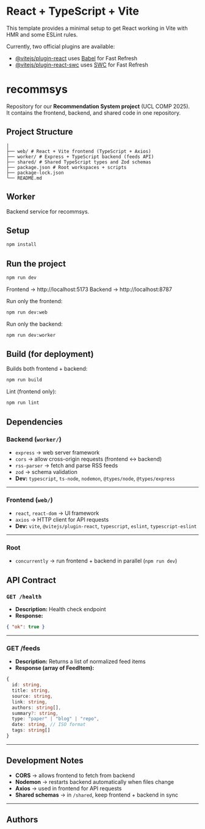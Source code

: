 # React + TypeScript + Vite

This template provides a minimal setup to get React working in Vite with HMR and some ESLint rules.

Currently, two official plugins are available:

- [@vitejs/plugin-react](https://github.com/vitejs/vite-plugin-react/blob/main/packages/plugin-react/README.md) uses [Babel](https://babeljs.io/) for Fast Refresh
- [@vitejs/plugin-react-swc](https://github.com/vitejs/vite-plugin-react-swc) uses [SWC](https://swc.rs/) for Fast Refresh

# recommsys

Repository for our **Recommendation System project** (UCL COMP 2025).  
It contains the frontend, backend, and shared code in one repository.

## Project Structure

```recommsys/
│
├── web/ # React + Vite frontend (TypeScript + Axios)
├── worker/ # Express + TypeScript backend (feeds API)
├── shared/ # Shared TypeScript types and Zod schemas
├── package.json # Root workspaces + scripts
├── package-lock.json
└── README.md
```
## Worker

Backend service for recommsys.

## Setup

```bash
npm install
```

## Run the project
```bash
npm run dev
```
Frontend → http://localhost:5173
Backend → http://localhost:8787

Run only the frontend:
```bash
npm run dev:web
```
Run only the backend:
```bash
npm run dev:worker
```

## Build (for deployment)

Builds both frontend + backend:
```bash
npm run build
```

Lint (frontend only):
```bash
npm run lint
```

## Dependencies
### Backend (`worker/`)
- `express` → web server framework  
- `cors` → allow cross-origin requests (frontend ↔ backend)  
- `rss-parser` → fetch and parse RSS feeds  
- `zod` → schema validation  
- **Dev:** `typescript`, `ts-node`, `nodemon`, `@types/node`, `@types/express`

---

### Frontend (`web/`)
- `react`, `react-dom` → UI framework  
- `axios` → HTTP client for API requests  
- **Dev:** `vite`, `@vitejs/plugin-react`, `typescript`, `eslint`, `typescript-eslint`

---

### Root
- `concurrently` → run frontend + backend in parallel (`npm run dev`)

## API Contract

### `GET /health`
- **Description:** Health check endpoint  
- **Response:**
```json
{ "ok": true }
```
---

### GET /feeds
- **Description:** Returns a list of normalized feed items
- **Response (array of FeedItem):**
```typescript
{
  id: string,
  title: string,
  source: string,
  link: string,
  authors: string[],
  summary?: string,
  type: "paper" | "blog" | "repo",
  date: string, // ISO format
  tags: string[]
}
```

---

## Development Notes
- **CORS** → allows frontend to fetch from backend  
- **Nodemon** → restarts backend automatically when files change  
- **Axios** → used in frontend for API requests  
- **Shared schemas** → in `/shared`, keep frontend + backend in sync  

---

## Authors
